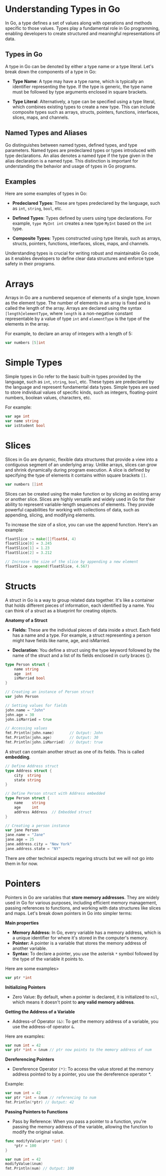 # Understanding Types in Go

In Go, a type defines a set of values along with operations and methods specific to those values. Types play a fundamental role in Go programming, enabling developers to create structured and meaningful representations of data.

## Types in Go

A type in Go can be denoted by either a type name or a type literal. Let's break down the components of a type in Go:

- **Type Name**: A type may have a type name, which is typically an identifier representing the type. If the type is generic, the type name must be followed by type arguments enclosed in square brackets.

- **Type Literal**: Alternatively, a type can be specified using a type literal, which combines existing types to create a new type. This can include composite types such as arrays, structs, pointers, functions, interfaces, slices, maps, and channels.

## Named Types and Aliases

Go distinguishes between named types, defined types, and type parameters. Named types are predeclared types or types introduced with type declarations. An alias denotes a named type if the type given in the alias declaration is a named type. This distinction is important for understanding the behavior and usage of types in Go programs.

## Examples

Here are some examples of types in Go:

- **Predeclared Types**: These are types predeclared by the language, such as `int`, `string`, `bool`, etc.

- **Defined Types**: Types defined by users using type declarations. For example, `type MyInt int` creates a new type `MyInt` based on the `int` type.

- **Composite Types**: Types constructed using type literals, such as arrays, structs, pointers, functions, interfaces, slices, maps, and channels.

Understanding types is crucial for writing robust and maintainable Go code, as it enables developers to define clear data structures and enforce type safety in their programs.


# Arrays

Arrays in Go are a numbered sequence of elements of a single type, known as the element type. The number of elements in an array is fixed and is called the length of the array. Arrays are declared using the syntax `[length]elementType`, where `length` is a non-negative constant representable by a value of type `int` and `elementType` is the type of the elements in the array.

For example, to declare an array of integers with a length of 5:

```go
var numbers [5]int
```

# Simple Types

Simple types in Go refer to the basic built-in types provided by the language, such as `int`, `string`, `bool`, etc. These types are predeclared by the language and represent fundamental data types. Simple types are used to store individual values of specific kinds, such as integers, floating-point numbers, boolean values, characters, etc.

For example:
```go
var age int
var name string
var isStudent bool
```

# Slices

Slices in Go are dynamic, flexible data structures that provide a view into a contiguous segment of an underlying array. Unlike arrays, slices can grow and shrink dynamically during program execution. A slice is defined by specifying the type of elements it contains within square brackets `[]`.

```go
var numbers []int
```

Slices can be created using the make function or by slicing an existing array or another slice. Slices are highly versatile and widely used in Go for their ability to represent variable-length sequences of elements. They provide powerful capabilities for working with collections of data, such as appending, slicing, and modifying elements.

To increase the size of a slice, you can use the append function. Here's an example:

```go
floatSlice := make([]float64, 4)
floatSlice[0] = 3.245
floatSlice[1] = 1.23
floatSlice[2] = 3.212

// Increase the size of the slice by appending a new element
floatSlice = append(floatSlice, 4.567)
```

# Structs

A struct in Go is a way to group related data together. It's like a container that holds different pieces of information, each identified by a name. You can think of a struct as a blueprint for creating objects.


**Anatomy of a Struct**

- **Fields:** These are the individual pieces of data inside a struct. Each field has a name and a type. For example, a struct representing a person might have fields like name, age, and isMarried.

- **Declaration:** You define a struct using the type keyword followed by the name of the struct and a list of its fields enclosed in curly braces {}.

```go
type Person struct {
    name string
    age  int
    isMarried bool
}

// Creating an instance of Person struct
var john Person

// Setting values for fields
john.name = "John"
john.age = 30
john.isMarried = true

// Accessing values
fmt.Println(john.name)       // Output: John
fmt.Println(john.age)        // Output: 30
fmt.Println(john.isMarried)  // Output: true
```

A struct can contain another struct as one of its fields. This is called **embedding**.

```go
// Define Address struct
type Address struct {
    city  string
    state string
}

// Define Person struct with Address embedded
type Person struct {
    name    string
    age     int
    address Address  // Embedded struct
}

// Creating a person instance
var jane Person
jane.name = "Jane"
jane.age = 25
jane.address.city = "New York"
jane.address.state = "NY"
```

There are other technical aspects regaring structs but we will not go into them in for now.


# Pointers
Pointers in Go are variables that **store memory addresses**. They are widely used in Go for various purposes, including efficient memory management, passing references to functions, and working with data structures like slices and maps. Let's break down pointers in Go into simpler terms:

**Main properties**
- **Memory Address:** In Go, every variable has a memory address, which is a unique identifier for where it's stored in the computer's memory.
- **Pointer:** A pointer is a variable that stores the memory address of another variable.
- **Syntax:** To declare a pointer, you use the asterisk `*` symbol followed by the type of the variable it points to.

Here are some examples>
```go
var ptr *int
```

**Initializing Pointers**

- Zero Value: By default, when a pointer is declared, it is initialized to `nil`, which means it doesn't point to **any valid memory address**.

**Getting the Address of a Variable**

- Address-of Operator `(&)`: To get the memory address of a variable, you use the address-of operator `&`.

Here are examples:
```go
var num int = 42
var ptr *int = &num // ptr now points to the memory address of num
```

**Dereferencing Pointers**
- Dereference Operator `(*)`: To access the value stored at the memory address pointed to by a pointer, you use the dereference operator *.

Example:
```go
var num int = 42
var ptr *int = &num // referencing to num
fmt.Println(*ptr) // Output: 42 
```

**Passing Pointers to Functions**
- Pass by Reference: When you pass a pointer to a function, you're passing the memory address of the variable, allowing the function to modify the original value.

```go
func modifyValue(ptr *int) {
    *ptr = 100
}

var num int = 42
modifyValue(&num)
fmt.Println(num) // Output: 100
```